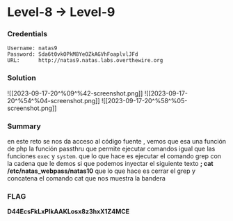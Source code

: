 # Level-8 -> Level-9

### Credentials

```
Username: natas9
Password: Sda6t0vkOPkM8YeOZkAGVhFoaplvlJFd
URL:      http://natas9.natas.labs.overthewire.org
```
### Solution

![[2023-09-17-20^%09^%42-screenshot.png]]
![[2023-09-17-20^%54^%04-screenshot.png]]
![[2023-09-17-20^%58^%05-screenshot.png]]
### Summary

en este reto se nos da acceso al código fuente , vemos que esa una función de php la función passthru que permite ejecutar comandos igual que las funciones `exec` y `system`. que lo que hace es ejecutar el comando grep con la cadena que le demos si que podemos inyectar el siguiente texto **; cat /etc/natas_webpass/natas10** que lo que hace es cerrar el grep y concatena el comando cat que nos muestra la bandera
### FLAG
**D44EcsFkLxPIkAAKLosx8z3hxX1Z4MCE** 